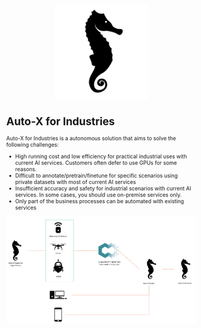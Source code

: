 <div align="center">
  <img src="imgs/logo.png" height="250">
</div>

# Auto-X for Industries

Auto-X for Industries is a autonomous solution that aims to solve the following challenges:

- High running cost and low efficiency for practical industrial uses with current AI services. Customers often defer to use GPUs for some reasons.
- Difficult to annotate/pretrain/finetune for specific scenarios using private datasets with most of current AI services
- Insufficient accuracy and safety for industrial scenarios with current AI services. In some cases, you should use on-premise services only.
- Only part of the business processes can be automated with existing services

<div  align="center">
  <img src="imgs/framework.png" width="800"/>
</div>